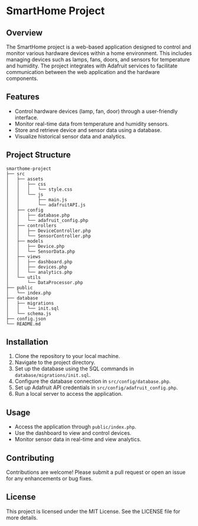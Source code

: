 # SmartHome Project

## Overview
The SmartHome project is a web-based application designed to control and monitor various hardware devices within a home environment. This includes managing devices such as lamps, fans, doors, and sensors for temperature and humidity. The project integrates with Adafruit services to facilitate communication between the web application and the hardware components.

## Features
- Control hardware devices (lamp, fan, door) through a user-friendly interface.
- Monitor real-time data from temperature and humidity sensors.
- Store and retrieve device and sensor data using a database.
- Visualize historical sensor data and analytics.

## Project Structure
```
smarthome-project
├── src
│   ├── assets
│   │   ├── css
│   │   │   └── style.css
│   │   └── js
│   │       ├── main.js
│   │       └── adafruitAPI.js
│   ├── config
│   │   ├── database.php
│   │   └── adafruit_config.php
│   ├── controllers
│   │   ├── DeviceController.php
│   │   └── SensorController.php
│   ├── models
│   │   ├── Device.php
│   │   └── SensorData.php
│   ├── views
│   │   ├── dashboard.php
│   │   ├── devices.php
│   │   └── analytics.php
│   └── utils
│       └── DataProcessor.php
├── public
│   └── index.php
├── database
│   ├── migrations
│   │   └── init.sql
│   └── schema.js
├── config.json
└── README.md
```

## Installation
1. Clone the repository to your local machine.
2. Navigate to the project directory.
3. Set up the database using the SQL commands in `database/migrations/init.sql`.
4. Configure the database connection in `src/config/database.php`.
5. Set up Adafruit API credentials in `src/config/adafruit_config.php`.
6. Run a local server to access the application.

## Usage
- Access the application through `public/index.php`.
- Use the dashboard to view and control devices.
- Monitor sensor data in real-time and view analytics.

## Contributing
Contributions are welcome! Please submit a pull request or open an issue for any enhancements or bug fixes.

## License
This project is licensed under the MIT License. See the LICENSE file for more details.